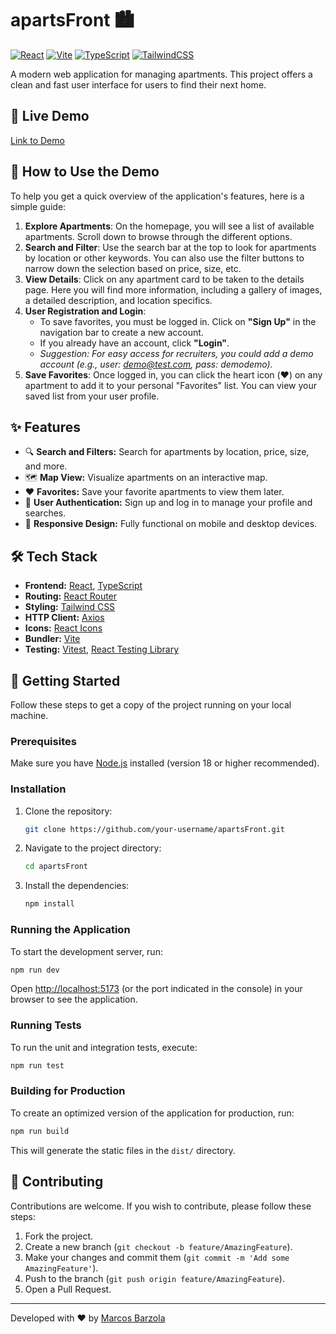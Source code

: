 # apartsFront 🏙️

[![React][React-shield]][React-url] [![Vite][Vite-shield]][Vite-url] [![TypeScript][TypeScript-shield]][TypeScript-url] [![TailwindCSS][TailwindCSS-shield]][TailwindCSS-url]

A modern web application for managing apartments. This project offers a clean and fast user interface for users to find their next home.

## 🚀 Live Demo

[Link to Demo](https://aparts-front-98pp.vercel.app/)

## 🚀 How to Use the Demo

To help you get a quick overview of the application's features, here is a simple guide:

1.  **Explore Apartments**: On the homepage, you will see a list of available apartments. Scroll down to browse through the different options.
2.  **Search and Filter**: Use the search bar at the top to look for apartments by location or other keywords. You can also use the filter buttons to narrow down the selection based on price, size, etc.
3.  **View Details**: Click on any apartment card to be taken to the details page. Here you will find more information, including a gallery of images, a detailed description, and location specifics.
4.  **User Registration and Login**:
    *   To save favorites, you must be logged in. Click on **"Sign Up"** in the navigation bar to create a new account.
    *   If you already have an account, click **"Login"**.
    *   *Suggestion: For easy access for recruiters, you could add a demo account (e.g., user: demo@test.com, pass: demodemo).*
5.  **Save Favorites**: Once logged in, you can click the heart icon (❤️) on any apartment to add it to your personal "Favorites" list. You can view your saved list from your user profile.

## ✨ Features

*   🔍 **Search and Filters:** Search for apartments by location, price, size, and more.
*   🗺️ **Map View:** Visualize apartments on an interactive map.
*   ❤️ **Favorites:** Save your favorite apartments to view them later.
*   👤 **User Authentication:** Sign up and log in to manage your profile and searches.
*   📱 **Responsive Design:** Fully functional on mobile and desktop devices.

## 🛠️ Tech Stack

*   **Frontend:** [React](https://reactjs.org/), [TypeScript](https://www.typescriptlang.org/)
*   **Routing:** [React Router](https://reactrouter.com/)
*   **Styling:** [Tailwind CSS](https://tailwindcss.com/)
*   **HTTP Client:** [Axios](https://axios-http.com/)
*   **Icons:** [React Icons](https://react-icons.github.io/react-icons/)
*   **Bundler:** [Vite](https://vitejs.dev/)
*   **Testing:** [Vitest](https://vitest.dev/), [React Testing Library](https://testing-library.com/docs/react-testing-library/intro/)

## 🏁 Getting Started

Follow these steps to get a copy of the project running on your local machine.

### **Prerequisites**

Make sure you have [Node.js](https://nodejs.org/) installed (version 18 or higher recommended).

### **Installation**

1.  Clone the repository:
    ```bash
    git clone https://github.com/your-username/apartsFront.git
    ```
2.  Navigate to the project directory:
    ```bash
    cd apartsFront
    ```
3.  Install the dependencies:
    ```bash
    npm install
    ```

### **Running the Application**

To start the development server, run:
```bash
npm run dev
```
Open [http://localhost:5173](http://localhost:5173) (or the port indicated in the console) in your browser to see the application.

### **Running Tests**

To run the unit and integration tests, execute:
```bash
npm run test
```

### **Building for Production**

To create an optimized version of the application for production, run:
```bash
npm run build
```
This will generate the static files in the `dist/` directory.

## 🤝 Contributing

Contributions are welcome. If you wish to contribute, please follow these steps:

1.  Fork the project.
2.  Create a new branch (`git checkout -b feature/AmazingFeature`).
3.  Make your changes and commit them (`git commit -m 'Add some AmazingFeature'`).
4.  Push to the branch (`git push origin feature/AmazingFeature`).
5.  Open a Pull Request.

---

Developed with ❤️ by [Marcos Barzola](https://github.com/marcosdiego1904)

<!-- MARKDOWN LINKS & IMAGES -->
[React-shield]: https://img.shields.io/badge/React-20232A?style=for-the-badge&logo=react&logoColor=61DAFB
[React-url]: https://reactjs.org/
[Vite-shield]: https://img.shields.io/badge/Vite-646CFF?style=for-the-badge&logo=vite&logoColor=white
[Vite-url]: https://vitejs.dev/
[TypeScript-shield]: https://img.shields.io/badge/TypeScript-007ACC?style=for-the-badge&logo=typescript&logoColor=white
[TypeScript-url]: https://www.typescriptlang.org/
[TailwindCSS-shield]: https://img.shields.io/badge/Tailwind_CSS-38B2AC?style=for-the-badge&logo=tailwind-css&logoColor=white
[TailwindCSS-url]: https://tailwindcss.com/

